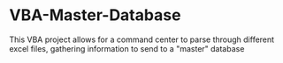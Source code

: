 # VBA-Master-Database
This VBA project allows for a command center to parse through different excel files, gathering information to send to a "master" database
